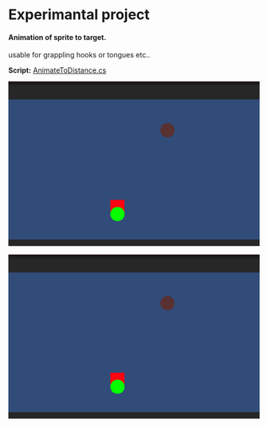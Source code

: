 # Experimantal project


#### Animation of sprite to target. 
usable for grappling hooks or tongues etc..

**Script:** [AnimateToDistance.cs](/testProject2d/Assets/Scripts/AnimateToDistance.cs)

![Tongue Move](demo/tongueMove.gif)

![Tongue Scale](demo/tongueScale.gif)

